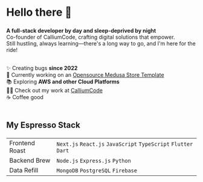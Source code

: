 <h1 align="left">Hello there 👋</h1>

###

**A full-stack developer by day and sleep-deprived by night** <br>
Co-founder of CalliumCode, crafting digital solutions that empower.<br>
Still hustling, always learning—there's a long way to go, and I'm here for the ride!<br><br>


✨ Creating bugs **since 2022**<br>
🔭 Currently working on an [Opensource Medusa Store Template](https://github.com/MobScythe/medusa-custom-storefront)<br>
📚 Exploring **AWS and other Cloud Platforms**<br>
👨‍💻 Check out my work at [CalliumCode](https://calliumcode.com/)<br>
☕ Coffee good<br><br>

###

<h2 align="left">My Espresso Stack</h2>

###

| | |
| --- | --- |
| Frontend Roast | `Next.js` `React.js` `JavaScript` `TypeScript` `Flutter` `Dart` |
| Backend Brew | `Node.js` `Express.js` `Python` |
| Data Refill | `MongoDB` `PostgreSQL` `Firebase` |

###
